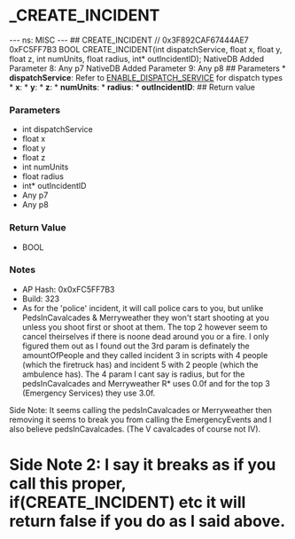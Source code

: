 # _CREATE_INCIDENT

--- ns: MISC --- ## CREATE_INCIDENT  // 0x3F892CAF67444AE7 0xFC5FF7B3 BOOL CREATE_INCIDENT(int dispatchService, float x, float y, float z, int numUnits, float radius, int* outIncidentID);  NativeDB Added Parameter 8: Any p7 NativeDB Added Parameter 9: Any p8  ## Parameters * **dispatchService**: Refer to [ENABLE_DISPATCH_SERVICE](#_0xDC0F817884CDD856) for dispatch types * **x**: * **y**: * **z**: * **numUnits**: * **radius**: * **outIncidentID**:  ## Return value

### Parameters
* int dispatchService
* float x
* float y
* float z
* int numUnits
* float radius
* int* outIncidentID
* Any p7
* Any p8

### Return Value
* BOOL

### Notes
* AP Hash: 0x0xFC5FF7B3
* Build: 323
* As for the 'police' incident, it will call police cars to you, but unlike PedsInCavalcades & Merryweather they won't start shooting at you unless you shoot first or shoot at them. The top 2 however seem to cancel theirselves if there is noone dead around you or a fire. I only figured them out as I found out the 3rd param is definately the amountOfPeople and they called incident 3 in scripts with 4 people (which the firetruck has) and incident 5 with 2 people (which the ambulence has). The 4 param I cant say is radius, but for the pedsInCavalcades and Merryweather R* uses 0.0f and for the top 3 (Emergency Services) they use 3.0f. 

Side Note: It seems calling the pedsInCavalcades or Merryweather then removing it seems to break you from calling the EmergencyEvents and I also believe pedsInCavalcades. (The V cavalcades of course not IV).

Side Note 2: I say it breaks as if you call this proper,
if(CREATE_INCIDENT) etc it will return false if you do as I said above.
=====================================================

